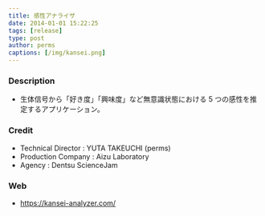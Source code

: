 ```yaml
---
title: 感性アナライザ
date: 2014-01-01 15:22:25
tags: [release]
type: post
author: perms
captions: [/img/kansei.png]
---
```


### Description

* 生体信号から「好き度」「興味度」など無意識状態における 5 つの感性を推定するアプリケーション。

### Credit

* Technical Director : YUTA TAKEUCHI (perms)
* Production Company : Aizu Laboratory
* Agency : Dentsu ScienceJam

### Web

* https://kansei-analyzer.com/
